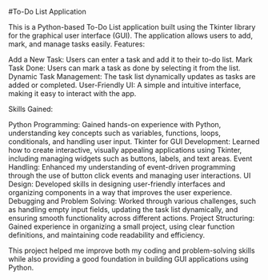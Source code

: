 #To-Do List Application

This is a Python-based To-Do List application built using the Tkinter library for the graphical user interface (GUI). The application allows users to add, mark, and manage tasks easily.
Features:

Add a New Task: Users can enter a task and add it to their to-do list.
Mark Task Done: Users can mark a task as done by selecting it from the list.
Dynamic Task Management: The task list dynamically updates as tasks are added or completed.
User-Friendly UI: A simple and intuitive interface, making it easy to interact with the app.

Skills Gained:

Python Programming: Gained hands-on experience with Python, understanding key concepts such as variables, functions, loops, conditionals, and handling user input.
Tkinter for GUI Development: Learned how to create interactive, visually appealing applications using Tkinter, including managing widgets such as buttons, labels, and text areas.
Event Handling: Enhanced my understanding of event-driven programming through the use of button click events and managing user interactions.
UI Design: Developed skills in designing user-friendly interfaces and organizing components in a way that improves the user experience.
Debugging and Problem Solving: Worked through various challenges, such as handling empty input fields, updating the task list dynamically, and ensuring smooth functionality across different actions.
Project Structuring: Gained experience in organizing a small project, using clear function definitions, and maintaining code readability and efficiency.

This project helped me improve both my coding and problem-solving skills while also providing a good foundation in building GUI applications using Python.
